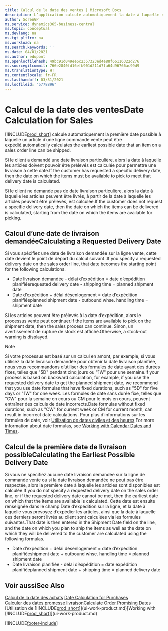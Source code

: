 ```yaml
---
title: Calcul de la date des ventes | Microsoft Docs
description: L’application calcule automatiquement la date à laquelle vous devez commander un article pour l’avoir en stock à une certaine date. Il s’agit de la date à laquelle des articles commandés à une date donnée devraient être disponibles pour le prélèvement.
author: SorenGP
ms.service: dynamics365-business-central
ms.topic: conceptual
ms.devlang: na
ms.tgt_pltfrm: na
ms.workload: na
ms.search.keywords: ''
ms.date: 04/01/2021
ms.author: edupont
ms.openlocfilehash: 49bc91d049ee6c2357323ed4e88f66116322d276
ms.sourcegitcommit: 766e2840fd16efb901d211d7fa64d96766ac99d9
ms.translationtype: HT
ms.contentlocale: fr-FR
ms.lasthandoff: 03/31/2021
ms.locfileid: "5778896"
---
```

# <a name="date-calculation-for-sales"></a><span data-ttu-id="88ae5-104">Calcul de la date des ventes</span><span class="sxs-lookup"><span data-stu-id="88ae5-104">Date Calculation for Sales</span></span>
[!INCLUDE[prod_short](includes/prod_short.md)] <span data-ttu-id="88ae5-105">calcule automatiquement la première date possible à laquelle un article d’une ligne commande vente peut être expédié.</span><span class="sxs-lookup"><span data-stu-id="88ae5-105">automatically calculates the earliest possible date that an item on a sales order line can be shipped.</span></span>

<span data-ttu-id="88ae5-106">Si le client a demandé une date livraison particulière, alors la date à laquelle les articles doivent pouvoir être prélevés est calculée pour permettre une livraison à cette date.</span><span class="sxs-lookup"><span data-stu-id="88ae5-106">If the customer has requested a specific delivery date, then the date on which the items must be available to pick to meet that delivery date is calculated.</span></span>

<span data-ttu-id="88ae5-107">Si le client ne demande pas de date livraison particulière, alors la date à laquelle les articles peuvent être livrés, à partir de la date à laquelle les articles peuvent être prélevés, est calculée.</span><span class="sxs-lookup"><span data-stu-id="88ae5-107">If the customer does not request a specific delivery date, then the date on which the items can be delivered is calculated, starting from the date on which the items are available for picking.</span></span>

## <a name="calculating-a-requested-delivery-date"></a><span data-ttu-id="88ae5-108">Calcul d’une date de livraison demandée</span><span class="sxs-lookup"><span data-stu-id="88ae5-108">Calculating a Requested Delivery Date</span></span>
<span data-ttu-id="88ae5-109">Si vous spécifiez une date de livraison demandée sur la ligne vente, cette date devient le point de départ du calcul suivant :</span><span class="sxs-lookup"><span data-stu-id="88ae5-109">If you specify a requested delivery date on the sales order line, that date becomes the starting point for the following calculations.</span></span>

- <span data-ttu-id="88ae5-110">Date livraison demandée - délai d’expédition = date d’expédition planifiée</span><span class="sxs-lookup"><span data-stu-id="88ae5-110">requested delivery date - shipping time = planned shipment date</span></span>
- <span data-ttu-id="88ae5-111">Date d’expédition + délai désenlogement = date d’expédition planifiée</span><span class="sxs-lookup"><span data-stu-id="88ae5-111">planned shipment date - outbound whse. handling time = shipment date</span></span>

<span data-ttu-id="88ae5-112">Si les articles peuvent être prélevés à la date d’expédition, alors le processus vente peut continuer.</span><span class="sxs-lookup"><span data-stu-id="88ae5-112">If the items are available to pick on the shipment date, then the sales process can continue.</span></span> <span data-ttu-id="88ae5-113">Sinon, un avertissement de rupture de stock est affiché.</span><span class="sxs-lookup"><span data-stu-id="88ae5-113">Otherwise, a stock-out warning is displayed.</span></span>

> [!Note]
> <span data-ttu-id="88ae5-114">Si votre processus est basé sur un calcul en amont, par exemple, si vous utilisez la date livraison demandée pour obtenir la date livraison planifiée, nous vous recommandons d’utiliser des formules de date ayant des durées fixes, telles que "5D" pendant cinq jours ou "1W" pour une semaine.</span><span class="sxs-lookup"><span data-stu-id="88ae5-114">If your process is based on backward calculation, for example, if you use the requested delivery date to get the planned shipment date, we recommend that you use date formulas that have fixed durations, such as "5D" for five days or "1W" for one week.</span></span> <span data-ttu-id="88ae5-115">Les formules de date sans durée fixe, telles que "CW" pour la semaine en cours ou CM pour le mois en cours, peuvent entraîner des calculs de date incorrects.</span><span class="sxs-lookup"><span data-stu-id="88ae5-115">Date formulas without fixed durations, such as "CW" for current week or CM for current month, can result in incorrect date calculations.</span></span> <span data-ttu-id="88ae5-116">Pour plus d’informations sur les formules de date, voir [Utilisation de dates civiles et des heures](ui-enter-date-ranges.md).</span><span class="sxs-lookup"><span data-stu-id="88ae5-116">For more information about date formulas, see [Working with Calendar Dates and Times](ui-enter-date-ranges.md).</span></span>

## <a name="calculating-the-earliest-possible-delivery-date"></a><span data-ttu-id="88ae5-117">Calcul de la première date de livraison possible</span><span class="sxs-lookup"><span data-stu-id="88ae5-117">Calculating the Earliest Possible Delivery Date</span></span>
<span data-ttu-id="88ae5-118">Si vous ne spécifiez aucune date livraison demandée sur la ligne de commande vente ou si la date livraison demandée ne peut pas être respectée, alors la première date à laquelle les articles sont disponibles est calculée.</span><span class="sxs-lookup"><span data-stu-id="88ae5-118">If you do not specify a requested delivery date on the sales order line, or if the requested delivery date cannot be met, then the earliest date on which that the items are available is calculated.</span></span> <span data-ttu-id="88ae5-119">Cette date est ensuite renseignée dans le champ Date d’expédition sur la ligne, et la date à laquelle vous prévoyez d’expédier les articles, ainsi que la date à laquelle ces derniers seront livrés au client sont calculées via les formules suivantes.</span><span class="sxs-lookup"><span data-stu-id="88ae5-119">That date is then entered in the Shipment Date field on the line, and the date on which you plan to ship the items as well as the date on which they will be delivered to the customer are calculated using the following formulas.</span></span>

- <span data-ttu-id="88ae5-120">Date d’expédition + délai désenlogement = date d’expédition planifiée</span><span class="sxs-lookup"><span data-stu-id="88ae5-120">shipment date + outbound whse. handling time = planned shipment date</span></span>
- <span data-ttu-id="88ae5-121">Date livraison planifiée - délai d’expédition = date expédition planifiée</span><span class="sxs-lookup"><span data-stu-id="88ae5-121">planned shipment date + shipping time = planned delivery date</span></span>


## <a name="see-also"></a><span data-ttu-id="88ae5-122">Voir aussi</span><span class="sxs-lookup"><span data-stu-id="88ae5-122">See Also</span></span>  
 <span data-ttu-id="88ae5-123">[Calcul de la date des achats](purchasing-date-calculation-for-purchases.md) </span><span class="sxs-lookup"><span data-stu-id="88ae5-123">[Date Calculation for Purchases](purchasing-date-calculation-for-purchases.md) </span></span>  
 [<span data-ttu-id="88ae5-124">Calculer des dates promesse livraison</span><span class="sxs-lookup"><span data-stu-id="88ae5-124">Calculate Order Promising Dates</span></span>](sales-how-to-calculate-order-promising-dates.md)  
 <span data-ttu-id="88ae5-125">[Utilisation de [!INCLUDE[prod_short](includes/prod_short.md)]](ui-work-product.md)</span><span class="sxs-lookup"><span data-stu-id="88ae5-125">[Working with [!INCLUDE[prod_short](includes/prod_short.md)]](ui-work-product.md)</span></span>


[!INCLUDE[footer-include](includes/footer-banner.md)]